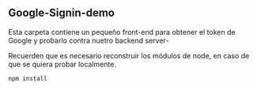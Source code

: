 ## Google-Signin-demo
Esta carpeta contiene un pequeño front-end para obtener el token de Google y probarlo contra nuetro backend server-

Recuerden que es necesario reconstruir los módulos de node, en caso de que se quiera probar localmente.

```
npm install
```